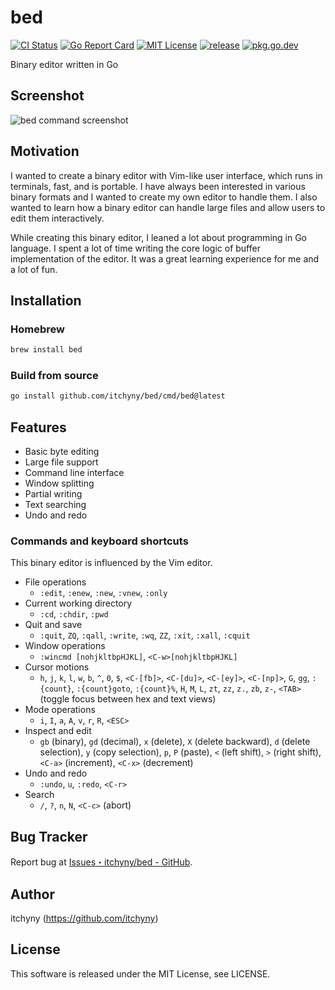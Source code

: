 # bed
[![CI Status](https://github.com/itchyny/bed/actions/workflows/ci.yaml/badge.svg?branch=main)](https://github.com/itchyny/bed/actions?query=branch:main)
[![Go Report Card](https://goreportcard.com/badge/github.com/itchyny/bed)](https://goreportcard.com/report/github.com/itchyny/bed)
[![MIT License](https://img.shields.io/badge/license-MIT-blue.svg)](https://github.com/itchyny/bed/blob/main/LICENSE)
[![release](https://img.shields.io/github/release/itchyny/bed/all.svg)](https://github.com/itchyny/bed/releases)
[![pkg.go.dev](https://pkg.go.dev/badge/github.com/itchyny/bed)](https://pkg.go.dev/github.com/itchyny/bed)

Binary editor written in Go

## Screenshot
![bed command screenshot](https://user-images.githubusercontent.com/375258/38499347-2f71306c-3c42-11e8-926e-1782b0bc73f3.png)

## Motivation
I wanted to create a binary editor with Vim-like user interface, which runs in terminals, fast, and is portable.
I have always been interested in various binary formats and I wanted to create my own editor to handle them.
I also wanted to learn how a binary editor can handle large files and allow users to edit them interactively.

While creating this binary editor, I leaned a lot about programming in Go language.
I spent a lot of time writing the core logic of buffer implementation of the editor.
It was a great learning experience for me and a lot of fun.

## Installation
### Homebrew

```sh
brew install bed
```

### Build from source

```bash
go install github.com/itchyny/bed/cmd/bed@latest
```

## Features

- Basic byte editing
- Large file support
- Command line interface
- Window splitting
- Partial writing
- Text searching
- Undo and redo

### Commands and keyboard shortcuts
This binary editor is influenced by the Vim editor.

- File operations
  - `:edit`, `:enew`, `:new`, `:vnew`, `:only`
- Current working directory
  - `:cd`, `:chdir`, `:pwd`
- Quit and save
  - `:quit`, `ZQ`, `:qall`, `:write`,
    `:wq`, `ZZ`, `:xit`, `:xall`, `:cquit`
- Window operations
  - `:wincmd [nohjkltbpHJKL]`, `<C-w>[nohjkltbpHJKL]`
- Cursor motions
  - `h`, `j`, `k`, `l`, `w`, `b`, `^`, `0`, `$`,
    `<C-[fb]>`, `<C-[du]>`, `<C-[ey]>`, `<C-[np]>`,
    `G`, `gg`, `:{count}`, `:{count}goto`, `:{count}%`,
    `H`, `M`, `L`, `zt`, `zz`, `z.`, `zb`, `z-`,
    `<TAB>` (toggle focus between hex and text views)
- Mode operations
  - `i`, `I`, `a`, `A`, `v`, `r`, `R`, `<ESC>`
- Inspect and edit
  - `gb` (binary), `gd` (decimal), `x` (delete), `X` (delete backward),
    `d` (delete selection), `y` (copy selection), `p`, `P` (paste),
    `<` (left shift), `>` (right shift), `<C-a>` (increment), `<C-x>` (decrement)
- Undo and redo
  - `:undo`, `u`, `:redo`, `<C-r>`
- Search
  - `/`, `?`, `n`, `N`, `<C-c>` (abort)

## Bug Tracker
Report bug at [Issues・itchyny/bed - GitHub](https://github.com/itchyny/bed/issues).

## Author
itchyny (<https://github.com/itchyny>)

## License
This software is released under the MIT License, see LICENSE.
